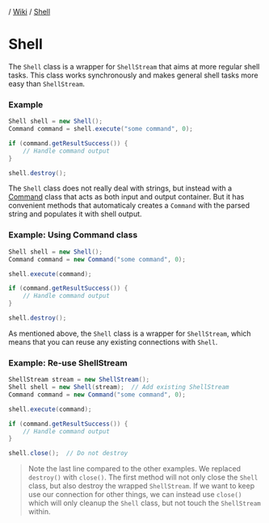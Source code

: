 / [Wiki](wiki.md) / [Shell]()

# Shell

The `Shell` class is a wrapper for `ShellStream` that aims at more regular shell tasks. This class works synchronously and makes general shell tasks more easy than `ShellStream`.

### Example

```java
Shell shell = new Shell();
Command command = shell.execute("some command", 0);

if (command.getResultSuccess()) {
    // Handle command output
}

shell.destroy();
```

The `Shell` class does not really deal with strings, but instead with a [Command](Command.md) class that acts as both input and output container. But it has convenient methods that automaticaly creates a `Command` with the parsed string and populates it with shell output.

### Example: Using Command class

```java
Shell shell = new Shell();
Command command = new Command("some command", 0);

shell.execute(command);

if (command.getResultSuccess()) {
    // Handle command output
}

shell.destroy();
```

As mentioned above, the `Shell` class is a wrapper for `ShellStream`, which means that you can reuse any existing connections with `Shell`.

### Example: Re-use ShellStream

```java
ShellStream stream = new ShellStream();
Shell shell = new Shell(stream);  // Add existing ShellStream
Command command = new Command("some command", 0);

shell.execute(command);

if (command.getResultSuccess()) {
    // Handle command output
}

shell.close();  // Do not destroy
```

> Note the last line compared to the other examples. We replaced `destroy()` with `close()`. The first method will not only close the `Shell` class, but also destroy the wrapped `ShellStream`. If we want to keep use our connection for other things, we can instead use `close()` which will only cleanup the `Shell` class, but not touch the `ShellStream` within.

